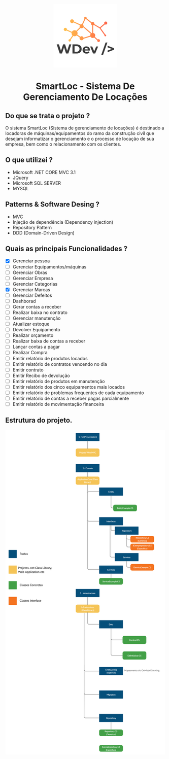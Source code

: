 
<p align="center">
  <img src="https://github.com/Mauricioz3z/martloc/blob/master/martloc.UI.Web/wwwroot/images/logo.png?raw=true">
</p>

<h1 align="center"> SmartLoc - Sistema De Gerenciamento De Locações</h1>

## Do que se trata o projeto ?
 O sistema SmartLoc (Sistema de gerenciamento de locações) é destinado  a locadoras de máquinas/equipamentos do ramo da construção civil que desejam informatizar o gerenciamento e o processo de locação de  sua empresa, bem como o relacionamento com os clientes.

## O que utilizei ?
* Microsoft .NET CORE MVC 3.1
* JQuery
* Microsoft SQL SERVER
* MYSQL
## Patterns & Software Desing ?
* MVC
* Injeção de dependência (Dependency injection)
* Repository Pattern
* DDD (Domain-Driven Design)

## Quais as principais  Funcionalidades ?
* [x] Gerenciar pessoa
* [ ] Gerenciar Equipamentos/máquinas
* [ ] Gerenciar Obras
* [ ] Gerenciar Empresa
* [ ] Gerenciar Categorias
* [x] Gerenciar Marcas
* [ ] Gerenciar Defeitos
* [ ] Dashborad
* [ ] Gerar contas a receber
* [ ] Realizar baixa no contrato
* [ ] Gerenciar manutenção
* [ ] Atualizar estoque
* [ ] Devolver Equipamento
* [ ] Realizar orçamento
* [ ] Realizar baixa de contas a receber
* [ ] Lançar contas a pagar
* [ ] Realizar Compra
* [ ] Emitir relatório de produtos locados
* [ ] Emitir relatório de contratos vencendo no dia
* [ ] Emitir contrato
* [ ] Emitir Recibo de devolução
* [ ] Emitir relatório de produtos em manutenção
* [ ] Emitir relatório dos cinco equipamentos mais locados
* [ ] Emitir relatório de problemas frequentes de cada equipamento
* [ ] Emitir relatório de contas a receber pagas parcialmente
* [ ] Emitir relatório de movimentação financeira
## Estrutura do projeto.
<p align="center">
  <img src="https://github.com/Mauricioz3z/martloc/blob/master/martloc.UI.Web/diagram.jpg?raw=true">
</p>

